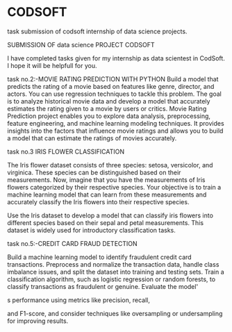 # CODSOFT
task submission of codsoft internship of data science projects.

SUBMISSION OF data science  PROJECT CODSOFT

I have completed tasks given for my internship as data scientest  in CodSoft. I hope it will be helpfull for you.

task no.2:-MOVIE RATING PREDICTION WITH PYTHON
Build a model that predicts the rating of a movie based on
features like genre, director, and actors. You can use regression
techniques to tackle this problem.
The goal is to analyze historical movie data and develop a model
that accurately estimates the rating given to a movie by users or
critics.
Movie Rating Prediction project enables you to explore data
analysis, preprocessing, feature engineering, and machine
learning modeling techniques. It provides insights into the factors
that influence movie ratings and allows you to build a model that
can estimate the ratings of movies accurately.


task no.3 IRIS FLOWER CLASSIFICATION

The Iris flower dataset consists of three species: setosa, versicolor,
and virginica. These species can be distinguished based on their
measurements. Now, imagine that you have the measurements
of Iris flowers categorized by their respective species. Your
objective is to train a machine learning model that can learn from
these measurements and accurately classify the Iris flowers into
their respective species.

Use the Iris dataset to develop a model that can classify iris
flowers into different species based on their sepal and petal
measurements. This dataset is widely used for introductory
classification tasks.

task no.5:-CREDIT CARD FRAUD DETECTION

Build a machine learning model to identify fraudulent credit card
transactions.
Preprocess and normalize the transaction data, handle class
imbalance issues, and split the dataset into training and testing sets.
Train a classification algorithm, such as logistic regression or random
forests, to classify transactions as fraudulent or genuine.
Evaluate the model'

s performance using metrics like precision, recall,

and F1-score, and consider techniques like oversampling or
undersampling for improving results.
